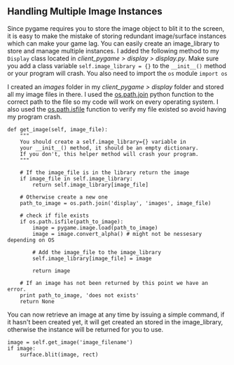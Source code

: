 ## Handling Multiple Image Instances

Since pygame requires you to store the image object to blit it to the screen, it is easy to make the mistake of storing redundant image/surface instances which can make your game lag. You can easily create an image_library to store and manage multiple instances. I added the following method to my `Display` class located in *client_pygame > display > display.py*. Make sure you add a class variable `self.image_library = {}` to the `__init__()` method or your program will crash. You also need to import the `os` module `import os`

I created an *images* folder in my *client_pygame > display* folder and stored all my image files in there. I used the [os.path.join](https://docs.python.org/2/library/os.path.html#os.path.join) python function to the correct path to the file so my code will work on every operating system. I also used the [os.path.isfile](https://docs.python.org/2/library/os.path.html#os.path.isfile) function to verify my file existed so avoid having my program crash.

    def get_image(self, image_file):
    	"""
    	You should create a self.image_library={} variable in
        your __init__() method, it should be an empty dictionary.
        If you don't, this helper method will crash your program.
    	"""

    	# If the image_file is in the library return the image
        if image_file in self.image_library:
            return self.image_library[image_file]

        # Otherwise create a new one
        path_to_image = os.path.join('display', 'images', image_file)

        # check if file exists
        if os.path.isfile(path_to_image):
            image = pygame.image.load(path_to_image)
            image = image.convert_alpha() # might not be nessesary depending on OS

            # Add the image_file to the image_library
            self.image_library[image_file] = image

            return image
        
        # If an image has not been returned by this point we have an error.
    	print path_to_image, 'does not exists'
        return None

You can now retrieve an image at any time by issuing a simple command, if it hasn't been created yet, it will get created an stored in the image_library, otherwise the instance will be returned for you to use.

	image = self.get_image('image_filename')
    if image:
        surface.blit(image, rect)
